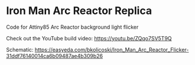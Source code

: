 # Iron Man Arc Reactor Replica
Code for Attiny85 Arc Reactor background light flicker

Check out the YouTube build video:
https://youtu.be/ZQqo7SV5T9Q

Schematic:
https://easyeda.com/bkolicoski/Iron_Man_Arc_Reactor_Flicker-31ddf76140014ca6b09487ae4b309b26
